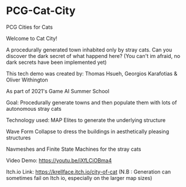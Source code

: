 # PCG-Cat-City
PCG Cities for Cats

Welcome to Cat City! 

A procedurally generated town inhabited only by stray cats. Can you discover the dark secret of what happend here?
(You can't im afraid, no dark secrets have been implemented yet)

This tech demo was created by:
Thomas Hsueh, 
Georgios Karafotias & 
Oliver Withington

As part of 2021's Game AI Summer School


Goal:
Procedurally generate towns and then populate them with lots of autonomous stray cats

Technology used:
MAP Elites to generate the underlying structure

Wave Form Collapse to dress the buildings in aesthetically pleasing structures

Navmeshes and Finite State Machines for the stray cats

Video Demo: https://youtu.be/iXfLCiOBma4

Itch.io Link: https://krellface.itch.io/city-of-cat
(N.B : Generation can sometimes fail on Itch io, especially on the larger map sizes)
